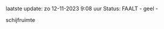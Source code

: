 laatste update: 
zo 12-11-2023  9:08   uur 
Status: FAALT - geel - 
<div class="service Y">schijfruimte</div>